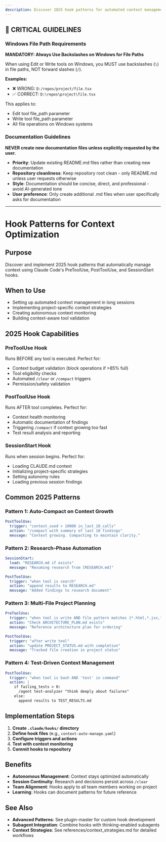 ```yaml
---
description: Discover 2025 hook patterns for automated context management in Claude Code
---
```


## 🚨 CRITICAL GUIDELINES

### Windows File Path Requirements

**MANDATORY: Always Use Backslashes on Windows for File Paths**

When using Edit or Write tools on Windows, you MUST use backslashes (`\`) in file paths, NOT forward slashes (`/`).

**Examples:**
- ❌ WRONG: `D:/repos/project/file.tsx`
- ✅ CORRECT: `D:\repos\project\file.tsx`

This applies to:
- Edit tool file_path parameter
- Write tool file_path parameter
- All file operations on Windows systems


### Documentation Guidelines

**NEVER create new documentation files unless explicitly requested by the user.**

- **Priority**: Update existing README.md files rather than creating new documentation
- **Repository cleanliness**: Keep repository root clean - only README.md unless user requests otherwise
- **Style**: Documentation should be concise, direct, and professional - avoid AI-generated tone
- **User preference**: Only create additional .md files when user specifically asks for documentation


---

# Hook Patterns for Context Optimization

## Purpose
Discover and implement 2025 hook patterns that automatically manage context using Claude Code's PreToolUse, PostToolUse, and SessionStart hooks.

## When to Use
- Setting up automated context management in long sessions
- Implementing project-specific context strategies
- Creating autonomous context monitoring
- Building context-aware tool validation

## 2025 Hook Capabilities

### PreToolUse Hook
Runs BEFORE any tool is executed. Perfect for:
- Context budget validation (block operations if >85% full)
- Tool eligibility checks
- Automated `/clear` or `/compact` triggers
- Permission/safety validation

### PostToolUse Hook
Runs AFTER tool completes. Perfect for:
- Context health monitoring
- Automatic documentation of findings
- Triggering `/compact` if context growing too fast
- Test result analysis and reporting

### SessionStart Hook
Runs when session begins. Perfect for:
- Loading CLAUDE.md context
- Initializing project-specific strategies
- Setting autonomy rules
- Loading previous session findings

## Common 2025 Patterns

### Pattern 1: Auto-Compact on Context Growth
```yaml
PostToolUse:
  trigger: "context_used > 10000 in_last_10_calls"
  action: "/compact with summary of last 10 findings"
  message: "Context growing. Compacting to maintain clarity."
```

### Pattern 2: Research-Phase Automation
```yaml
SessionStart:
  load: "RESEARCH.md if exists"
  message: "Resuming research from [RESEARCH.md]"
  
PostToolUse:
  trigger: "when tool is search"
  action: "append results to RESEARCH.md"
  message: "Added findings to research document"
```

### Pattern 3: Multi-File Project Planning
```yaml
PreToolUse:
  trigger: "when tool is write AND file pattern matches {*.html,*.jsx,*.tsx}"
  action: "Check ARCHITECTURE_PLAN.md exists"
  message: "Reference architecture plan for ordering"
  
PostToolUse:
  trigger: "after write tool"
  action: "update PROJECT_STATUS.md with completion"
  message: "Tracked file creation in project status"
```

### Pattern 4: Test-Driven Context Management
```yaml
PostToolUse:
  trigger: "when tool is bash AND 'test' in command"
  action: |
    if failing_tests > 0:
      /agent test-analyzer "think deeply about failures"
    else:
      append results to TEST_RESULTS.md
```

## Implementation Steps

1. **Create `.claude/hooks/` directory**
2. **Define hook files** (e.g., `context-auto-manage.yaml`)
3. **Configure triggers and actions**
4. **Test with context monitoring**
5. **Commit hooks to repository**

## Benefits

- **Autonomous Management**: Context stays optimized automatically
- **Session Continuity**: Research and decisions persist across `/clear`
- **Team Alignment**: Hooks apply to all team members working on project
- **Learning**: Hooks can document patterns for future reference

## See Also

- **Advanced Patterns**: See plugin-master for custom hook development
- **Subagent Integration**: Combine hooks with thinking-enabled subagents
- **Context Strategies**: See references/context_strategies.md for detailed workflows

